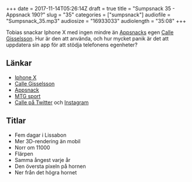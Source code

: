 +++
date = 2017-11-14T05:26:14Z
draft = true
title = "Sumpsnack 35 - Appsnack 190?"
slug = "35"
categories = ["sumpsnack"]
audiofile = "Sumpsnack_35.mp3"
audiosize = "16933033"
audiolength = "35:08"
+++

Tobias snackar Iphone X med ingen mindre än [Appsnacks](https://twitter.com/AppTVse) egen [Calle Gisselsson](https://twitter.com/gisselsson). Hur är den att använda, och hur mycket panik är det att uppdatera sin app för att stödja telefonens egenheter?

## Länkar ##
* [Iphone X](https://en.wikipedia.org/wiki/IPhone_X)
* [Calle Gisselsson](https://twitter.com/gisselsson)
* [Appsnack](https://twitter.com/AppTVse)
* [MTG sport](https://www.mtg.com/sv/mtg_company/mtg-sport/)
* [Calle på Twitter](https://twitter.com/gisselsson) och [Instagram](https://www.instagram.com/gisselsson/)

## Titlar ##
* Fem dagar i Lissabon
* Mer 3D-rendering än mobil
* Norr om 11000
* Flärpen
* Samma ångest varje år
* Den översta pixeln på hornen
* Ner från det högra hornet